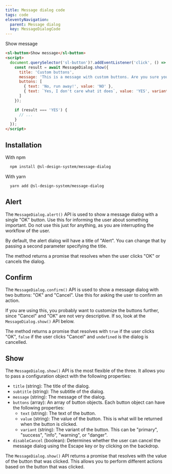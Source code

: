 ```yaml
---
title: Message dialog code
tags: code
eleventyNavigation:
  parent: Message dialog
  key: MessageDialogCode
---
```


<section>
<div class="ds-example">

  <sl-button id="message-button">Show message</sl-button>
  <script>
    document.querySelector('#message-button')?.addEventListener('click', () => {
      MessageDialog.show({
        title: 'Custom buttons',
        message: 'This is a message with custom buttons. Are you sure you want to press any buttons?',
        buttons: [
          { text: 'No, run away!', value: 'NO' },
          { text: `Yes, I don't care what it does`, value: 'YES', variant: 'danger' }
        ]
      });
    });
  </script>

</div>

<div class="ds-code">

  ```html
  <sl-button>Show message</sl-button>
  <script>
    document.querySelector('sl-button')?.addEventListener('click', () => {
      const result = await MessageDialog.show({
        title: 'Custom buttons',
        message: 'This is a message with custom buttons. Are you sure you want to press any buttons?',
        buttons: [
          { text: 'No, run away!', value: 'NO' },
          { text: `Yes, I don't care what it does`, value: 'YES', variant: 'danger' }
        ]
      });

      if (result === 'YES') {
        // ...
      }
    });
  </script>
  ```

</div>
</section>

<section>

## Installation

With npm

<div class="ds-code">

  ```bash
    npm install @sl-design-system/message-dialog
  ```

</div>

With yarn

<div class="ds-code">

  ```bash
    yarn add @sl-design-system/message-dialog
  ```
</div>

</section>

<section>

## Alert

The `MessageDialog.alert()` API is used to show a message dialog with a single "OK" button. Use this for informing the user about something important. Do not use this just for anything, as you are interrupting the workflow of the user.

By default, the alert dialog will have a title of "Alert". You can change that by passing a second parameter specifying the title.

The method returns a promise that resolves when the user clicks "OK" or cancels the dialog.

</section>

<section>

## Confirm

The `MessageDialog.confirm()` API is used to show a message dialog with two buttons: "OK" and "Cancel". Use this for asking the user to confirm an action.

If you are using this, you probably want to customize the buttons further, since "Cancel" and "OK" are not very descriptive. If so, look at the `MessageDialog.show()` API below.

The method returns a promise that resolves with `true` if the user clicks "OK", `false` if the user clicks "Cancel" and `undefined` is the dialog is cancelled.

</section>

<section>

## Show

The `MessageDialog.show()` API is the most flexible of the three. It allows you to pass a configuration object with the following properties:

- `title` (string): The title of the dialog.
- `subtitle` (string): The subtitle of the dialog.
- `message` (string): The message of the dialog.
- `buttons` (array): An array of button objects. Each button object can have the following properties:
  - `text` (string): The text of the button.
  - `value` (string): The value of the button. This is what will be returned when the button is clicked.
  - `variant` (string): The variant of the button. This can be "primary", "success", "info", "warning", or "danger".
- `disableCancel` (boolean): Determines whether the user can cancel the message dialog using the Escape key or by clicking on the backdrop.

The `MessageDialog.show()` API returns a promise that resolves with the value of the button that was clicked. This allows you to perform different actions based on the button that was clicked.

</section>
